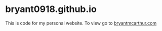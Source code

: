 # bryant0918.github.io

This is code for my personal website. To view go to [bryantmcarthur.com](www.bryantmcarthur.com)
